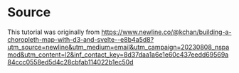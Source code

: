 


# Source

This tutorial was originally from <https://www.newline.co/@kchan/building-a-choropleth-map-with-d3-and-svelte--e8b4a5d8?utm_source=newline&utm_medium=email&utm_campaign=20230808_nspamod&utm_content=l2&inf_contact_key=8d37daa1a6e1e60c437eedd69569a84ccc0558ed5d4c28cbfab114022b1ec50d>
